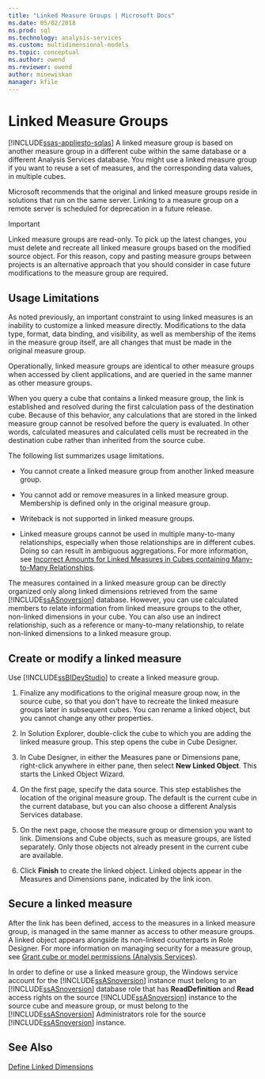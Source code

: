 ```yaml
---
title: "Linked Measure Groups | Microsoft Docs"
ms.date: 05/02/2018
ms.prod: sql
ms.technology: analysis-services
ms.custom: multidimensional-models
ms.topic: conceptual
ms.author: owend
ms.reviewer: owend
author: minewiskan
manager: kfile
---
```

# Linked Measure Groups
[!INCLUDE[ssas-appliesto-sqlas](../includes/ssas-appliesto-sqlas.md)]
  A linked measure group is based on another measure group in a different cube within the same database or a different Analysis Services database. You might use a linked measure group if you want to reuse a set of measures, and the corresponding data values, in multiple cubes.  
  
 Microsoft recommends that the original and linked measure groups reside in solutions that run on the same server. Linking to a measure group on a remote server is scheduled for deprecation in a future release.  
  
> [!IMPORTANT]  
>  Linked measure groups are read-only. To pick up the latest changes, you must delete and recreate all linked measure groups based on the modified source object. For this reason, copy and pasting measure groups between projects is an alternative approach that you should consider in case future modifications to the measure group are required.  
  
## Usage Limitations  
 As noted previously, an important constraint to using linked measures is an inability to customize a linked measure directly. Modifications to the data type, format, data binding, and visibility, as well as membership of the items in the measure group itself, are all changes that must be made in the original measure group.  
  
 Operationally, linked measure groups are identical to other measure groups when accessed by client applications, and are queried in the same manner as other measure groups.  
  
 When you query a cube that contains a linked measure group, the link is established and resolved during the first calculation pass of the destination cube. Because of this behavior, any calculations that are stored in the linked measure group cannot be resolved before the query is evaluated. In other words, calculated measures and calculated cells must be recreated in the destination cube rather than inherited from the source cube.  
  
 The following list summarizes usage limitations.  
  
-   You cannot create a linked measure group from another linked measure group.  
  
-   You cannot add or remove measures in a linked measure group. Membership is defined only in the original measure group.  
  
-   Writeback is not supported in linked measure groups.  
  
-   Linked measure groups cannot be used in multiple many-to-many relationships, especially when those relationships are in different cubes. Doing so can result in ambiguous aggregations. For more information, see [Incorrect Amounts for Linked Measures in Cubes containing Many-to-Many Relationships](https://social.technet.microsoft.com/wiki/contents/articles/22911.incorrect-amounts-for-linked-measures-in-cubes-containing-many-to-many-relationships-ssas-troubleshooting.aspx).  
  
 The measures contained in a linked measure group can be directly organized only along linked dimensions retrieved from the same [!INCLUDE[ssASnoversion](../includes/ssasnoversion-md.md)] database. However, you can use calculated members to relate information from linked measure groups to the other, non-linked dimensions in your cube. You can also use an indirect relationship, such as a reference or many-to-many relationship, to relate non-linked dimensions to a linked measure group.  
  
## Create or modify a linked measure  
 Use [!INCLUDE[ssBIDevStudio](../includes/ssbidevstudio-md.md)] to create a linked measure group.  
  
1.  Finalize any modifications to the original measure group now, in the source cube, so that you don't have to recreate the linked measure groups later in subsequent cubes. You can rename a linked object, but you cannot change any other properties.  
  
2.  In Solution Explorer, double-click the cube to which you are adding the linked measure group. This step opens the cube in Cube Designer.  
  
3.  In Cube Designer, in either the Measures pane or Dimensions pane, right-click anywhere in either pane, then select **New Linked Object**. This starts the Linked Object Wizard.  
  
4.  On the first page, specify the data source. This step establishes the location of the original measure group. The default is the current cube in the current database, but you can also choose a different Analysis Services database.  
  
5.  On the next page, choose the measure group or dimension you want to link. Dimensions and Cube objects, such as measure groups, are listed separately. Only those objects not already present in the current cube are available.  
  
6.  Click **Finish** to create the linked object. Linked objects appear in the Measures and Dimensions pane, indicated by the link icon.  
  
## Secure a linked measure  
 After the link has been defined, access to the measures in a linked measure group, is managed in the same manner as access to other measure groups. A linked object appears alongside its non-linked counterparts in Role Designer. For more information on managing security for a measure group, see [Grant cube or model permissions &#40;Analysis Services&#41;](../../analysis-services/multidimensional-models/grant-cube-or-model-permissions-analysis-services.md).  
  
 In order to define or use a linked measure group, the Windows service account for the [!INCLUDE[ssASnoversion](../includes/ssasnoversion-md.md)] instance must belong to an [!INCLUDE[ssASnoversion](../includes/ssasnoversion-md.md)] database role that has **ReadDefinition** and **Read** access rights on the source [!INCLUDE[ssASnoversion](../includes/ssasnoversion-md.md)] instance to the source cube and measure group, or must belong to the [!INCLUDE[ssASnoversion](../includes/ssasnoversion-md.md)] Administrators role for the source [!INCLUDE[ssASnoversion](../includes/ssasnoversion-md.md)] instance.  
  
## See Also  
 [Define Linked Dimensions](../../analysis-services/multidimensional-models/define-linked-dimensions.md)  
  
  
